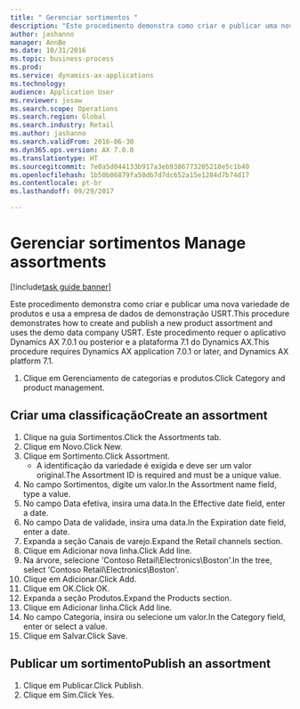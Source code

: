 ```yaml
--- 
title: " Gerenciar sortimentos "
description: "Este procedimento demonstra como criar e publicar uma nova variedade de produtos e usa a empresa de dados de demonstração USRT."
author: jashanno
manager: AnnBe
ms.date: 10/31/2016
ms.topic: business-process
ms.prod: 
ms.service: dynamics-ax-applications
ms.technology: 
audience: Application User
ms.reviewer: josaw
ms.search.scope: Operations
ms.search.region: Global
ms.search.industry: Retail
ms.author: jashanno
ms.search.validFrom: 2016-06-30
ms.dyn365.ops.version: AX 7.0.0
ms.translationtype: HT
ms.sourcegitcommit: 7e0a5d044133b917a3eb9386773205218e5c1b40
ms.openlocfilehash: 1b50b06879fa50db7d7dc652a15e1284d7b74d17
ms.contentlocale: pt-br
ms.lasthandoff: 09/29/2017

---
```

# <a name="manage-assortments"></a><span data-ttu-id="b1a81-103"> Gerenciar sortimentos </span><span class="sxs-lookup"><span data-stu-id="b1a81-103">Manage assortments</span></span> 

[!include[task guide banner](../includes/task-guide-banner.md)]

<span data-ttu-id="b1a81-104">Este procedimento demonstra como criar e publicar uma nova variedade de produtos e usa a empresa de dados de demonstração USRT.</span><span class="sxs-lookup"><span data-stu-id="b1a81-104">This procedure demonstrates how to create and publish a new product assortment and uses the demo data company USRT.</span></span> <span data-ttu-id="b1a81-105">Este procedimento requer o aplicativo Dynamics AX 7.0.1 ou posterior e a plataforma 7.1 do Dynamics AX.</span><span class="sxs-lookup"><span data-stu-id="b1a81-105">This procedure requires Dynamics AX application 7.0.1 or later, and Dynamics AX platform 7.1.</span></span>  

1. <span data-ttu-id="b1a81-106">Clique em Gerenciamento de categorias e produtos.</span><span class="sxs-lookup"><span data-stu-id="b1a81-106">Click Category and product management.</span></span>

## <a name="create-an-assortment"></a><span data-ttu-id="b1a81-107">Criar uma classificação</span><span class="sxs-lookup"><span data-stu-id="b1a81-107">Create an assortment</span></span>
1. <span data-ttu-id="b1a81-108">Clique na guia Sortimentos.</span><span class="sxs-lookup"><span data-stu-id="b1a81-108">Click the Assortments tab.</span></span>
2. <span data-ttu-id="b1a81-109">Clique em Novo.</span><span class="sxs-lookup"><span data-stu-id="b1a81-109">Click New.</span></span>
3. <span data-ttu-id="b1a81-110">Clique em Sortimento.</span><span class="sxs-lookup"><span data-stu-id="b1a81-110">Click Assortment.</span></span>
    * <span data-ttu-id="b1a81-111">A identificação da variedade é exigida e deve ser um valor original.</span><span class="sxs-lookup"><span data-stu-id="b1a81-111">The Assortment ID is required and must be a unique value.</span></span>  
4. <span data-ttu-id="b1a81-112">No campo Sortimentos, digite um valor.</span><span class="sxs-lookup"><span data-stu-id="b1a81-112">In the Assortment name field, type a value.</span></span>
5. <span data-ttu-id="b1a81-113">No campo Data efetiva, insira uma data.</span><span class="sxs-lookup"><span data-stu-id="b1a81-113">In the Effective date field, enter a date.</span></span>
6. <span data-ttu-id="b1a81-114">No campo Data de validade, insira uma data.</span><span class="sxs-lookup"><span data-stu-id="b1a81-114">In the Expiration date field, enter a date.</span></span>
7. <span data-ttu-id="b1a81-115">Expanda a seção Canais de varejo.</span><span class="sxs-lookup"><span data-stu-id="b1a81-115">Expand the Retail channels section.</span></span>
8. <span data-ttu-id="b1a81-116">Clique em Adicionar nova linha.</span><span class="sxs-lookup"><span data-stu-id="b1a81-116">Click Add line.</span></span>
9. <span data-ttu-id="b1a81-117">Na árvore, selecione 'Contoso Retail\Electronics\Boston'.</span><span class="sxs-lookup"><span data-stu-id="b1a81-117">In the tree, select 'Contoso Retail\Electronics\Boston'.</span></span>
10. <span data-ttu-id="b1a81-118">Clique em Adicionar.</span><span class="sxs-lookup"><span data-stu-id="b1a81-118">Click Add.</span></span>
11. <span data-ttu-id="b1a81-119">Clique em OK.</span><span class="sxs-lookup"><span data-stu-id="b1a81-119">Click OK.</span></span>
12. <span data-ttu-id="b1a81-120">Expanda a seção Produtos.</span><span class="sxs-lookup"><span data-stu-id="b1a81-120">Expand the Products section.</span></span>
13. <span data-ttu-id="b1a81-121">Clique em Adicionar linha.</span><span class="sxs-lookup"><span data-stu-id="b1a81-121">Click Add line.</span></span>
14. <span data-ttu-id="b1a81-122">No campo Categoria, insira ou selecione um valor.</span><span class="sxs-lookup"><span data-stu-id="b1a81-122">In the Category field, enter or select a value.</span></span>
15. <span data-ttu-id="b1a81-123">Clique em Salvar.</span><span class="sxs-lookup"><span data-stu-id="b1a81-123">Click Save.</span></span>

## <a name="publish-an-assortment"></a><span data-ttu-id="b1a81-124">Publicar um sortimento</span><span class="sxs-lookup"><span data-stu-id="b1a81-124">Publish an assortment</span></span>
1. <span data-ttu-id="b1a81-125">Clique em Publicar.</span><span class="sxs-lookup"><span data-stu-id="b1a81-125">Click Publish.</span></span>
2. <span data-ttu-id="b1a81-126">Clique em Sim.</span><span class="sxs-lookup"><span data-stu-id="b1a81-126">Click Yes.</span></span>


